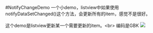 #NotifyChangeDemo
    一个小demo，listview中如果使用notifyDataSetChanged()这个方法，会更新所有的item，感觉不是很好。<br>  
    这个demo是listview更新某一个需要更新的item。\<br> 
    编码是GBK
![](https://github.com/cock-tail/NotifyChangeDemo/blob/master/demo.png) 

